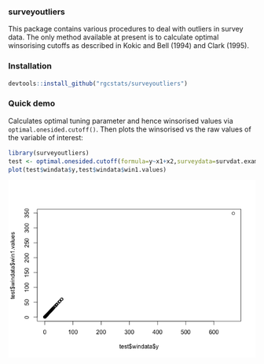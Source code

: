 <!-- README.md is generated from README.Rmd. Please edit that file -->
### surveyoutliers

This package contains various procedures to deal with outliers in survey data. The only method available at present is to calculate optimal winsorising cutoffs as described in Kokic and Bell (1994) and Clark (1995).

### Installation

``` r
devtools::install_github("rgcstats/surveyoutliers")
```

### Quick demo

Calculates optimal tuning parameter and hence winsorised values via `optimal.onesided.cutoff()`. Then plots the winsorised vs the raw values of the variable of interest:

``` r
library(surveyoutliers)
test <- optimal.onesided.cutoff(formula=y~x1+x2,surveydata=survdat.example)
plot(test$windata$y,test$windata$win1.values)
```

![](README-unnamed-chunk-2-1.png)
